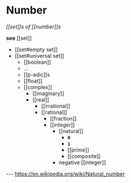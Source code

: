 # Number

_[[set]]s of [[number]]s_

**see** [[set]]

- [[set#empty set]]
- [[set#universal set]]
  - [[boolean]]
  - ...
  - [[p-adic]]s
  - [[float]]
  - [[complex]]
    - [[imaginary]]
    - [[real]]
      - [[irrational]]
      - [[rational]]
        - [[fraction]]
        - [[integer]]
          - [[natural]]
            - **`0`**
            - **`1`**
            - [[prime]]
            - [[composite]]
          - negative [[integer]]

--- <https://en.wikipedia.org/wiki/Natural_number>
